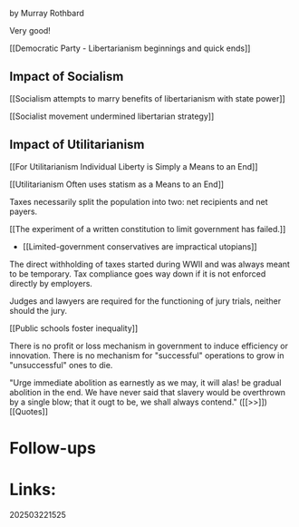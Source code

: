by Murray Rothbard

Very good!

[[Democratic Party - Libertarianism beginnings and quick ends]]

## Impact of Socialism

[[Socialism attempts to marry benefits of libertarianism with state power]]

[[Socialist movement undermined libertarian strategy]]


## Impact of Utilitarianism 

[[For Utilitarianism Individual Liberty is Simply a Means to an End]]

[[Utilitarianism Often uses statism as a Means to an End]]


Taxes necessarily split the population into two: net recipients and net payers.

[[The experiment of a written constitution to limit government has failed.]]
- [[Limited-government conservatives are impractical utopians]]


The direct withholding of taxes started during WWII and was always meant to be temporary. 
Tax compliance goes way down if it is not enforced directly by employers. 

Judges and lawyers are required for the functioning of jury trials, neither should the jury. 

[[Public schools foster inequality]]

There is no profit or loss mechanism in government to induce efficiency or innovation. There is no mechanism for "successful" operations to grow in "unsuccessful" ones to die. 

"Urge immediate abolition as earnestly as we may, it will alas! be gradual abolition in the end. We have never said that slavery would be overthrown by a single blow; that it ougt to be, we shall always contend." ([[>>]]) [[Quotes]]


# Follow-ups


# Links: 



202503221525
